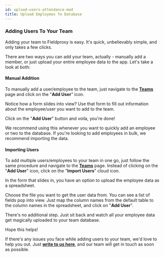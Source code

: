 ```yaml
---
id: upload-users-attendance-mod
title: Upload Employees To Database
---
```


### Adding Users To Your Team

Adding your team to Fieldproxy is easy. It's quick, unbelievably simple, and only takes a few clicks.

There are two ways you can add your team, actually - manually add a member, or just upload your entire employee data to the app. Let's take a look at both:

#### Manual Addition

To manually add a user/employee to the team, just navigate to the **[Teams](https://attendance.fieldproxy.com/attendanceproxy/home/team)** page and click on the "**Add User**" icon.

Notice how a form slides into view? Use that form to fill out information about the employee/user you want to add to the team.

Click on the "**Add User**" button and voila, you're done!

We recommend using this whenever you want to quickly add an employee or two to the database. If you're looking to add employees in bulk, we recommend importing the data.

#### Importing Users

To add multiple users/employees to your team in one go, just follow the same procedure and navigate to the **[Teams](https://attendance.fieldproxy.com/attendanceproxy/home/team)** page. Instead of clicking on the "**Add User**" icon, click on the "**Import Users**" cloud icon.

In the form that slides in, you have an option to upload the employee data as a spreadsheet.

Choose the file you want to get the user data from. You can see a list of fields pop into view. Just map the column names from the default table to the column names in the spreadsheet, and click on "**Add User**".

There's no additional step. Just sit back and watch all your employee data get magically uploaded to your team database.

Hope this helps!

If there's any issues you face while adding users to your team, we'd love to help you out. Just **[write to us here](mailto:support@fieldproxy.com)**, and our team will get in touch as soon as possible.

